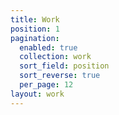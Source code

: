 ```yaml
---
title: Work
position: 1
pagination:
  enabled: true
  collection: work
  sort_field: position
  sort_reverse: true
  per_page: 12
layout: work
---
```


